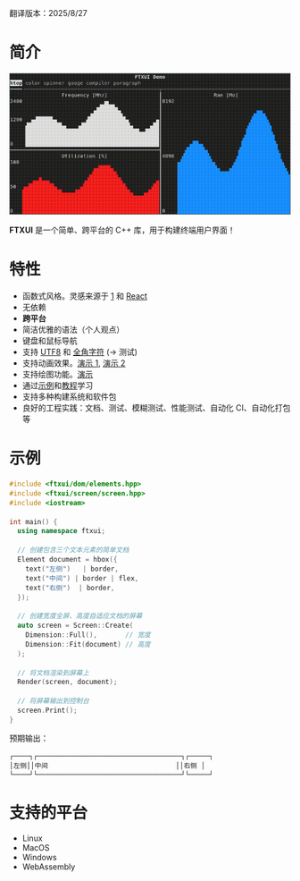 翻译版本：2025/8/27

# 简介

<img title="" src="./imgs/244934812-6925b6da-0a7e-49d9-883c-c890e1f36007.gif" alt="演示图像">

**FTXUI** 是一个简单、跨平台的 C++ 库，用于构建终端用户界面！

# 特性

* 函数式风格。灵感来源于
  [1](https://hackernoon.com/building-reactive-terminal-interfaces-in-c-d649ce34e649?gi=d9fb9ce35901)
  和 [React](https://reactjs.org/)
* 无依赖
* **跨平台**
* 简洁优雅的语法（个人观点）
* 键盘和鼠标导航
* 支持 [UTF8](https://en.wikipedia.org/wiki/UTF-8) 和 [全角字符](https://en.wikipedia.org/wiki/Halfwidth_and_fullwidth_forms) (→ 测试)
* 支持动画效果。[演示 1](https://arthursonzogni.github.io/FTXUI/examples/?file=component/menu_underline_animated_gallery), [演示 2](https://arthursonzogni.github.io/FTXUI/examples/?file=component/button_style)
* 支持绘图功能。[演示](https://arthursonzogni.github.io/FTXUI/examples/?file=component/canvas_animated)
* 通过[示例](#documentation)和[教程](#documentation)学习
* 支持多种构建系统和软件包
* 良好的工程实践：文档、测试、模糊测试、性能测试、自动化 CI、自动化打包等

# 示例

```cpp
#include <ftxui/dom/elements.hpp>
#include <ftxui/screen/screen.hpp>
#include <iostream>

int main() {
  using namespace ftxui;

  // 创建包含三个文本元素的简单文档
  Element document = hbox({
    text("左侧")   | border,
    text("中间") | border | flex,
    text("右侧")  | border,
  });

  // 创建宽度全屏、高度自适应文档的屏幕
  auto screen = Screen::Create(
    Dimension::Full(),       // 宽度
    Dimension::Fit(document) // 高度
  );

  // 将文档渲染到屏幕上
  Render(screen, document);

  // 将屏幕输出到控制台
  screen.Print();
}
```

预期输出：

```
┌────┐┌────────────────────────────────────┐┌─────┐
│左侧││中间                                ││右侧 │
└────┘└────────────────────────────────────┘└─────┘
```

# 支持的平台

- Linux
- MacOS
- Windows
- WebAssembly

<div class="section_buttons">

</div>